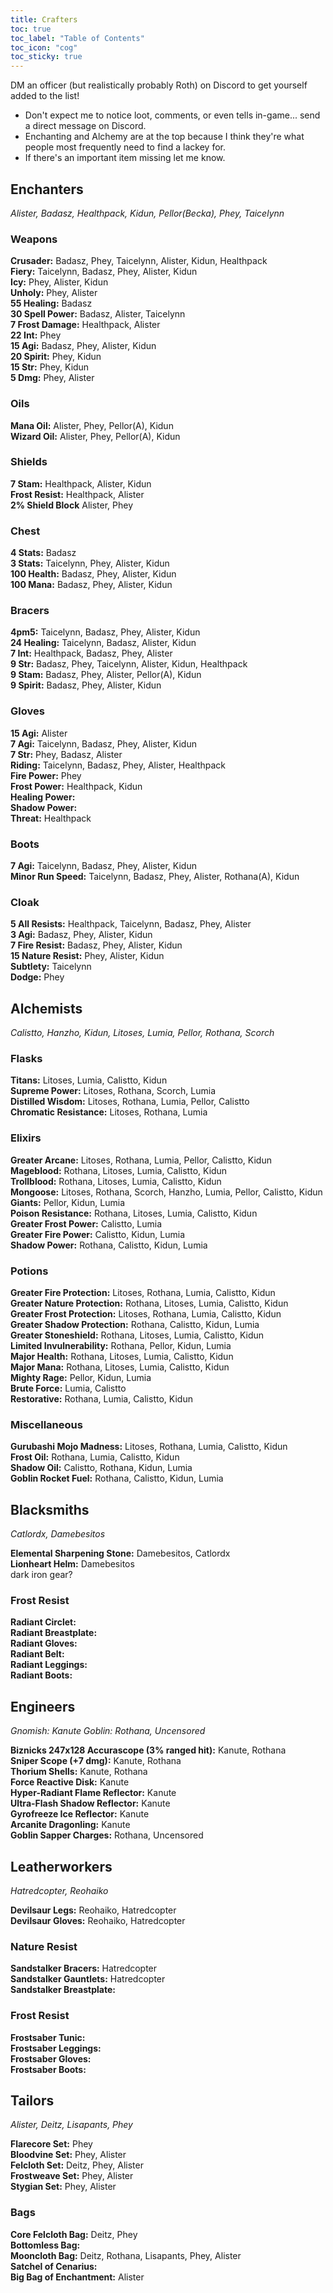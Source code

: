 ```yaml
---
title: Crafters
toc: true
toc_label: "Table of Contents"
toc_icon: "cog"
toc_sticky: true
---
```

DM an officer (but realistically probably Roth) on Discord to get yourself added to the list!
- Don't expect me to notice loot, comments, or even tells in-game... send a direct message on Discord.
- Enchanting and Alchemy are at the top because I think they're what people most frequently need to find a lackey for.
- If there's an important item missing let me know.

## Enchanters
_Alister, Badasz, Healthpack, Kidun, Pellor(Becka), Phey, Taicelynn_

### Weapons
**Crusader:** Badasz, Phey, Taicelynn, Alister, Kidun, Healthpack <br />
**Fiery:** Taicelynn, Badasz, Phey, Alister, Kidun <br />
**Icy:** Phey, Alister, Kidun <br />
**Unholy:** Phey, Alister <br />
**55 Healing:** Badasz <br />
**30 Spell Power:** Badasz, Alister, Taicelynn <br />
**7 Frost Damage:** Healthpack, Alister <br />
**22 Int:** Phey <br />
**15 Agi:** Badasz, Phey, Alister, Kidun <br />
**20 Spirit:** Phey, Kidun <br />
**15 Str:** Phey, Kidun <br />
**5 Dmg:** Phey, Alister

### Oils
**Mana Oil:** Alister, Phey, Pellor(A), Kidun <br />
**Wizard Oil:** Alister, Phey, Pellor(A), Kidun

### Shields
**7 Stam:** Healthpack, Alister, Kidun <br />
**Frost Resist:** Healthpack, Alister <br />
**2% Shield Block** Alister, Phey

### Chest
**4 Stats:** Badasz <br />
**3 Stats:** Taicelynn, Phey, Alister, Kidun <br />
**100 Health:** Badasz, Phey, Alister, Kidun <br />
**100 Mana:** Badasz, Phey, Alister, Kidun

### Bracers
**4pm5:** Taicelynn, Badasz, Phey, Alister, Kidun <br />
**24 Healing:** Taicelynn, Badasz, Alister, Kidun <br />
**7 Int:** Healthpack, Badasz, Phey, Alister <br />
**9 Str:** Badasz, Phey, Taicelynn, Alister, Kidun, Healthpack <br />
**9 Stam:** Badasz, Phey, Alister, Pellor(A), Kidun <br />
**9 Spirit:** Badasz, Phey, Alister, Kidun

### Gloves
**15 Agi:** Alister <br />
**7 Agi:** Taicelynn, Badasz, Phey, Alister, Kidun <br />
**7 Str:** Phey, Badasz, Alister <br />
**Riding:** Taicelynn, Badasz, Phey, Alister, Healthpack <br />
**Fire Power:** Phey <br />
**Frost Power:** Healthpack, Kidun <br />
**Healing Power:** <br />
**Shadow Power:** <br />
**Threat:** Healthpack

### Boots
**7 Agi:** Taicelynn, Badasz, Phey, Alister, Kidun <br />
**Minor Run Speed:** Taicelynn, Badasz, Phey, Alister, Rothana(A), Kidun

### Cloak
**5 All Resists:** Healthpack, Taicelynn, Badasz, Phey, Alister <br />
**3 Agi:** Badasz, Phey, Alister, Kidun <br />
**7 Fire Resist:** Badasz, Phey, Alister, Kidun <br />
**15 Nature Resist:** Phey, Alister, Kidun <br />
**Subtlety:** Taicelynn <br />
**Dodge:** Phey

## Alchemists
_Calistto, Hanzho, Kidun, Litoses, Lumia, Pellor, Rothana, Scorch_

### Flasks
**Titans:** Litoses, Lumia, Calistto, Kidun <br />
**Supreme Power:** Litoses, Rothana, Scorch, Lumia <br />
**Distilled Wisdom:** Litoses, Rothana, Lumia, Pellor, Calistto <br />
**Chromatic Resistance:** Litoses, Rothana, Lumia

### Elixirs
**Greater Arcane:** Litoses, Rothana, Lumia, Pellor, Calistto, Kidun <br />
**Mageblood:** Rothana, Litoses, Lumia, Calistto, Kidun <br />
**Trollblood:** Rothana, Litoses, Lumia, Calistto, Kidun <br />
**Mongoose:** Litoses, Rothana, Scorch, Hanzho, Lumia, Pellor, Calistto, Kidun <br />
**Giants:** Pellor, Kidun, Lumia <br />
**Poison Resistance:** Rothana, Litoses, Lumia, Calistto, Kidun <br />
**Greater Frost Power:** Calistto, Lumia <br />
**Greater Fire Power:** Calistto, Kidun, Lumia <br />
**Shadow Power:** Rothana, Calistto, Kidun, Lumia 

### Potions
**Greater Fire Protection:** Litoses, Rothana, Lumia, Calistto, Kidun <br />
**Greater Nature Protection:** Rothana, Litoses, Lumia, Calistto, Kidun <br />
**Greater Frost Protection:** Litoses, Rothana, Lumia, Calistto, Kidun <br />
**Greater Shadow Protection:** Rothana, Calistto, Kidun, Lumia <br />
**Greater Stoneshield:** Rothana, Litoses, Lumia, Calistto, Kidun <br />
**Limited Invulnerability:** Rothana, Pellor, Kidun, Lumia <br />
**Major Health:** Rothana, Litoses, Lumia, Calistto, Kidun <br />
**Major Mana:** Rothana, Litoses, Lumia, Calistto, Kidun <br />
**Mighty Rage:** Pellor, Kidun, Lumia <br />
**Brute Force:** Lumia, Calistto <br />
**Restorative:** Rothana, Lumia, Calistto, Kidun

### Miscellaneous
**Gurubashi Mojo Madness:** Litoses, Rothana, Lumia, Calistto, Kidun <br />
**Frost Oil:** Rothana, Lumia, Calistto, Kidun <br />
**Shadow Oil:** Calistto, Rothana, Kidun, Lumia <br />
**Goblin Rocket Fuel:** Rothana, Calistto, Kidun, Lumia

## Blacksmiths
_Catlordx, Damebesitos_

**Elemental Sharpening Stone:** Damebesitos, Catlordx <br />
**Lionheart Helm:** Damebesitos <br />
dark iron gear?

### Frost Resist
**Radiant Circlet:** <br />
**Radiant Breastplate:** <br />
**Radiant Gloves:** <br />
**Radiant Belt:** <br />
**Radiant Leggings:** <br />
**Radiant Boots:** 


## Engineers
_Gnomish: Kanute
Goblin: Rothana, Uncensored_

**Biznicks 247x128 Accurascope (3% ranged hit):** Kanute, Rothana <br />
**Sniper Scope (+7 dmg):** Kanute, Rothana <br />
**Thorium Shells:** Kanute, Rothana <br />
**Force Reactive Disk:** Kanute <br />
**Hyper-Radiant Flame Reflector:** Kanute <br />
**Ultra-Flash Shadow Reflector:** Kanute <br />
**Gyrofreeze Ice Reflector:** Kanute <br />
**Arcanite Dragonling:** Kanute <br />
**Goblin Sapper Charges:** Rothana, Uncensored 

## Leatherworkers
_Hatredcopter, Reohaiko_

**Devilsaur Legs:** Reohaiko, Hatredcopter <br />
**Devilsaur Gloves:** Reohaiko, Hatredcopter <br />

### Nature Resist
**Sandstalker Bracers:** Hatredcopter <br />
**Sandstalker Gauntlets:** Hatredcopter <br />
**Sandstalker Breastplate:**

### Frost Resist
**Frostsaber Tunic:** <br />
**Frostsaber Leggings:** <br />
**Frostsaber Gloves:** <br />
**Frostsaber Boots:** <br />

## Tailors
_Alister, Deitz, Lisapants, Phey_

**Flarecore Set:** Phey <br />
**Bloodvine Set:** Phey, Alister <br />
**Felcloth Set:** Deitz, Phey, Alister <br />
**Frostweave Set:** Phey, Alister <br />
**Stygian Set:** Phey, Alister

### Bags
**Core Felcloth Bag:** Deitz, Phey <br />
**Bottomless Bag:**  <br />
**Mooncloth Bag:** Deitz, Rothana, Lisapants, Phey, Alister <br />
**Satchel of Cenarius:**  <br />
**Big Bag of Enchantment:** Alister
